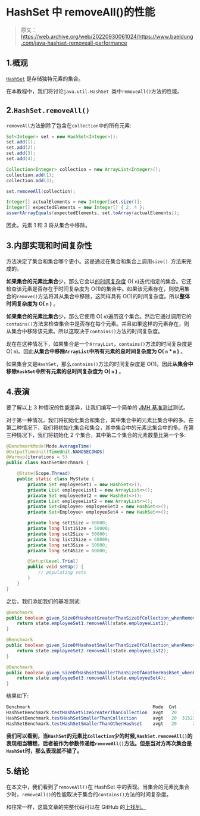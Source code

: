 # HashSet 中 removeAll()的性能

> 原文：<https://web.archive.org/web/20220930061024/https://www.baeldung.com/java-hashset-removeall-performance>

## 1.概观

[`HashSet`](/web/20221208143859/https://www.baeldung.com/java-hashset) 是存储独特元素的集合。

在本教程中，我们将讨论`java.util.HashSet `类中`removeAll()`方法的性能。

## 2.`HashSet.removeAll()`

`removeAll`方法删除了包含在`collection`中的所有元素:

```java
Set<Integer> set = new HashSet<Integer>();
set.add(1);
set.add(2);
set.add(3);
set.add(4);

Collection<Integer> collection = new ArrayList<Integer>();
collection.add(1);
collection.add(3);

set.removeAll(collection);

Integer[] actualElements = new Integer[set.size()];
Integer[] expectedElements = new Integer[] { 2, 4 };
assertArrayEquals(expectedElements, set.toArray(actualElements)); 
```

因此，元素 1 和 3 将从集合中移除。

## 3.内部实现和时间复杂性

方法决定了集合和集合哪个更小。这是通过在集合和集合上调用`size() `方法来完成的。

**如果集合的元素比集合**少，那么它会以[的时间复杂度](/web/20221208143859/https://www.baeldung.com/java-algorithm-complexity) O( `n`)迭代指定的集合。它还检查该元素是否存在于时间复杂度为 O(1)的集合中。如果该元素存在，则使用集合的`remove()`方法将其从集合中移除，这同样具有 O(1)的时间复杂度。所以**整体时间复杂度为 O( `n` )** 。

**如果集合的元素比集合**少，那么它使用 O( `n`)遍历这个集合。然后它通过调用它的`contains()`方法来检查集合中是否存在每个元素。并且如果这样的元素存在，则从集合中移除该元素。所以这取决于`contains()`方法的时间复杂度。

现在在这种情况下，如果集合是一个`ArrayList`，`contains()`方法的时间复杂度是 O( `m`)。因此**从集合中移除`ArrayList`中所有元素的总时间复杂度为 O( `n` * `m` )** 。

如果集合又是`HashSet`，那么`contains()`方法的时间复杂度是 O(1)。因此**从集合中移除`HashSet`中所有元素的总时间复杂度为 O( `n` )** 。

## 4.表演

要了解以上 3 种情况的性能差异，让我们编写一个简单的 [JMH 基准测试](/web/20221208143859/https://www.baeldung.com/java-microbenchmark-harness)测试。

对于第一种情况，我们将初始化集合和集合，其中集合中的元素比集合中的多。在第二种情况下，我们将初始化集合和集合，其中集合中的元素比集合中的多。在第三种情况下，我们将初始化 2 个集合，其中第二个集合的元素数量比第一个多:

```java
@BenchmarkMode(Mode.AverageTime)
@OutputTimeUnit(TimeUnit.NANOSECONDS)
@Warmup(iterations = 5)
public class HashSetBenchmark {

    @State(Scope.Thread)
    public static class MyState {
        private Set employeeSet1 = new HashSet<>();
        private List employeeList1 = new ArrayList<>();
        private Set employeeSet2 = new HashSet<>();
        private List employeeList2 = new ArrayList<>();
        private Set<Employee> employeeSet3 = new HashSet<>();
        private Set<Employee> employeeSet4 = new HashSet<>();

        private long set1Size = 60000;
        private long list1Size = 50000;
        private long set2Size = 50000;
        private long list2Size = 60000;
        private long set3Size = 50000;
        private long set4Size = 60000;

        @Setup(Level.Trial)
        public void setUp() {
            // populating sets
        }
    }
}
```

之后，我们添加我们的基准测试:

```java
@Benchmark
public boolean given_SizeOfHashsetGreaterThanSizeOfCollection_whenRemoveAllFromHashSet_thenGoodPerformance(MyState state) {
    return state.employeeSet1.removeAll(state.employeeList1);
}

@Benchmark
public boolean given_SizeOfHashsetSmallerThanSizeOfCollection_whenRemoveAllFromHashSet_thenBadPerformance(MyState state) {
    return state.employeeSet2.removeAll(state.employeeList2);
}

@Benchmark
public boolean given_SizeOfHashsetSmallerThanSizeOfAnotherHashSet_whenRemoveAllFromHashSet_thenGoodPerformance(MyState state) {
    return state.employeeSet3.removeAll(state.employeeSet4);
}
```

结果如下:

```java
Benchmark                                              Mode  Cnt            Score            Error  Units
HashSetBenchmark.testHashSetSizeGreaterThanCollection  avgt   20      2700457.099 ±     475673.379  ns/op
HashSetBenchmark.testHashSetSmallerThanCollection      avgt   20  31522676649.950 ± 3556834894.168  ns/op
HashSetBenchmark.testHashSetSmallerThanOtherHashset    avgt   20      2672757.784 ±     224505.866  ns/op
```

**我们可以看到，当`HashSet`的元素比`Collection`少的时候,`HashSet.removeAll()`的表现相当糟糕，后者被作为参数传递给`removeAll()`方法。但是当对方再次集合是`HashSet`时，那么表现就不错了。**

## 5.结论

在本文中，我们看到了`removeAll()`在 HashSet 中的表现。当集合的元素比集合少时，`removeAll()`的性能取决于集合的`contains()`方法的时间复杂度。

和往常一样，这篇文章的完整代码可以在 GitHub 的[上找到。](https://web.archive.org/web/20221208143859/https://github.com/eugenp/tutorials/tree/master/core-java-modules/core-java-collections-3)